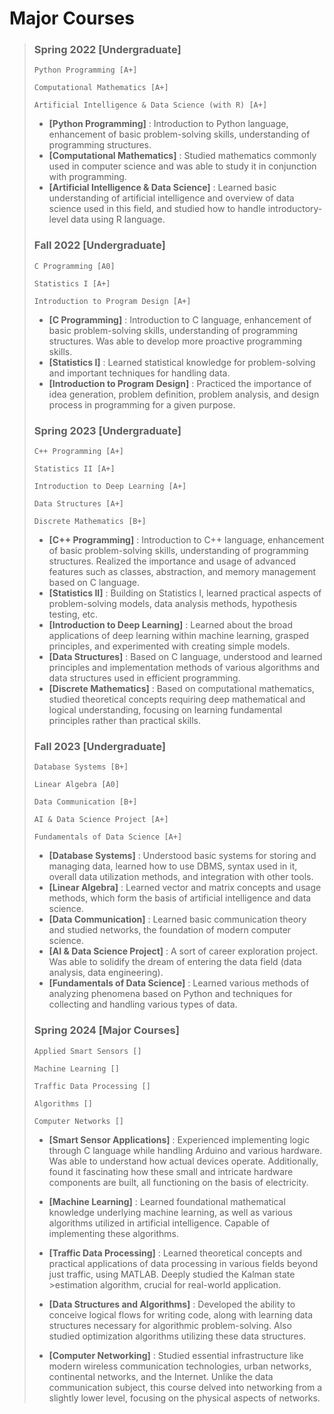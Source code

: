 # Major Courses
> ### Spring 2022 [Undergraduate]
> ```
> Python Programming [A+]
>
> Computational Mathematics [A+]
>
> Artificial Intelligence & Data Science (with R) [A+]
> ```
> - **[Python Programming]** : Introduction to Python language, enhancement of basic problem-solving skills, understanding of programming structures.
> - **[Computational Mathematics]** : Studied mathematics commonly used in computer science and was able to study it in conjunction with programming.
> - **[Artificial Intelligence & Data Science]** : Learned basic understanding of artificial intelligence and overview of data science used in this field, and studied how to handle introductory-level data using R language.
>
> ### Fall 2022 [Undergraduate]
> ```
> C Programming [A0]
>
> Statistics I [A+]
>
> Introduction to Program Design [A+]
> ```
> - **[C Programming]** : Introduction to C language, enhancement of basic problem-solving skills, understanding of programming structures. Was able to develop more proactive programming skills.
> - **[Statistics I]** : Learned statistical knowledge for problem-solving and important techniques for handling data.
> - **[Introduction to Program Design]** : Practiced the importance of idea generation, problem definition, problem analysis, and design process in programming for a given purpose.
>
> ### Spring 2023 [Undergraduate]
> ```
> C++ Programming [A+]
>
> Statistics II [A+]
> 
> Introduction to Deep Learning [A+]
>
> Data Structures [A+]
>
> Discrete Mathematics [B+]
> ```
> - **[C++ Programming]** : Introduction to C++ language, enhancement of basic problem-solving skills, understanding of programming structures. Realized the importance and usage of advanced features such as classes, abstraction, and memory management based on C language.
> - **[Statistics II]** : Building on Statistics I, learned practical aspects of problem-solving models, data analysis methods, hypothesis testing, etc.
> - **[Introduction to Deep Learning]** : Learned about the broad applications of deep learning within machine learning, grasped principles, and experimented with creating simple models.
> - **[Data Structures]** : Based on C language, understood and learned principles and implementation methods of various algorithms and data structures used in efficient programming.
> - **[Discrete Mathematics]** : Based on computational mathematics, studied theoretical concepts requiring deep mathematical and logical understanding, focusing on learning fundamental principles rather than practical skills.
>   
> ### Fall 2023 [Undergraduate]
> ```
> Database Systems [B+]
>
> Linear Algebra [A0]
>
> Data Communication [B+]
>
> AI & Data Science Project [A+]
>
> Fundamentals of Data Science [A+]
> ```
> - **[Database Systems]** : Understood basic systems for storing and managing data, learned how to use DBMS, syntax used in it, overall data utilization methods, and integration with other tools.
> - **[Linear Algebra]** : Learned vector and matrix concepts and usage methods, which form the basis of artificial intelligence and data science.
> - **[Data Communication]** : Learned basic communication theory and studied networks, the foundation of modern computer science.
> - **[AI & Data Science Project]** : A sort of career exploration project. Was able to solidify the dream of entering the data field (data analysis, data engineering).
> - **[Fundamentals of Data Science]** : Learned various methods of analyzing phenomena based on Python and techniques for collecting and handling various types of data.
> 
> ### Spring 2024 [Major Courses]
> ```
> Applied Smart Sensors []
>
> Machine Learning []
>
> Traffic Data Processing []
>
> Algorithms []
>
> Computer Networks []
> ```
> - **[Smart Sensor Applications]** : Experienced implementing logic through C language while handling Arduino and various hardware. Was able to understand how actual devices operate. Additionally, found it fascinating how these small and intricate hardware components are built, all functioning on the basis of electricity.
>
> - **[Machine Learning]** : Learned foundational mathematical knowledge underlying machine learning, as well as various algorithms utilized in artificial intelligence. Capable of implementing these algorithms.
>
> - **[Traffic Data Processing]** : Learned theoretical concepts and practical applications of data processing in various fields beyond just traffic, using MATLAB. Deeply studied the Kalman state >estimation algorithm, crucial for real-world application.
>
> - **[Data Structures and Algorithms]** : Developed the ability to conceive logical flows for writing code, along with learning data structures necessary for algorithmic problem-solving. Also studied optimization algorithms utilizing these data structures.
>
> - **[Computer Networking]** : Studied essential infrastructure like modern wireless communication technologies, urban networks, continental networks, and the Internet. Unlike the data communication subject, this course delved into networking from a slightly lower level, focusing on the physical aspects of networks.
